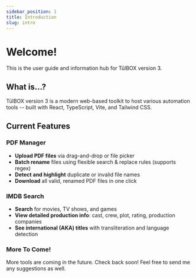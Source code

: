 ```yaml
---
sidebar_position: 1
title: Introduction
slug: intro
---
```


# Welcome!

This is the user guide and information hub for TūlBOX version 3.

## What is...?

TūlBOX version 3 is a modern web-based toolkit to host various automation tools -- built with React, TypeScript, Vite, and Tailwind CSS.

## Current Features

### PDF Manager
- **Upload PDF files** via drag-and-drop or file picker
- **Batch rename** files using flexible search & replace rules (supports regex)
- **Detect and highlight** duplicate or invalid file names
- **Download** all valid, renamed PDF files in one click

### IMDB Search
- **Search** for movies, TV shows, and games
- **View detailed production info**: cast, crew, plot, rating, production companies
- **See international (AKA) titles** with transliteration and language detection


### More To Come!

More tools are coming in the future. Check back soon! Feel free to send me any suggestions as well.